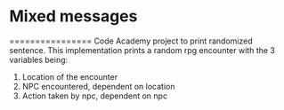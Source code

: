 # Mixed messages
================
Code Academy project to print randomized sentence. This implementation prints a random rpg encounter with the 3 variables being:
1. Location of the encounter
2. NPC encountered, dependent on location
3. Action taken by npc, dependent on npc